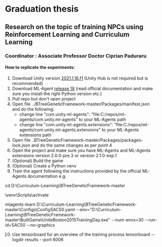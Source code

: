 # Graduation thesis

## Research on the topic of training NPCs using Reinforcement Learning and Curriculum Learning

### Coordinator : Associate Professor Doctor Ciprian Paduraru 

#### How to replicate the experiments:

1. Download Unity version [2021.1.16.f1](https://unity3d.com/unity/whats-new/2021.1.16) (Unity Hub is not required but is recommended)
2. Download ML-Agent [release 18](https://github.com/Unity-Technologies/ml-agents/releases/tag/release_18) (read official documentation and make sure you install the right Python version etc.)
3. Pull repo but don't open project
4. Open file ../BTreeGeneticFramework-master/Packages/manifest.json and do the following:
    * change line "com.unity.ml-agents": "file:C:/repos/ml-agents/com.unity.ml-agents" to your ML-Agents path
    * change line "com.unity.ml-agents.extensions": "file:C:/repos/ml-agents/com.unity.ml-agents.extensions" to your ML-Agents extensions path
5. Open file ..BTreeGeneticFramework-master/Packages/packages-lock.json and do the same changes as per point 4
6. Open the project and make sure you have ML-Agents and ML-Agents extensions version 2.0.0-pre.3 or version 2.1.0-exp.1
7. (Optional) Build the game
8. (Optional) Create a Python venv
9. Train the agent following the instructions provided by the official ML-Agents documentation e.g.

cd D:\Curriculum-Learning\BTreeGeneticFramework-master

\venv\Scripts\activate

mlagents-learn D:\Curriculum-Learning\BTreeGeneticFramework-master\Configs\ConfigSAC50.yaml --env="D:\Curriculum-Learning\BTreeGeneticFramework-master\BuiltGame\UniteBoston2015TrainingDay.exe" --num-envs=30 --run-id=SAC50 --no-graphics

10. Use tensorboard for an overview of the training process
tensorboard --logdir results --port 6006
